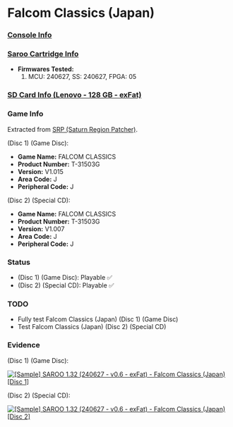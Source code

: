 # Falcom Classics (Japan)

### [Console Info](../../../../Info/Consoles/VA13/README.md)

### [Saroo Cartridge Info](../../../../Info/Cartridges/RetroGameParadiseStore/1.32F/README.md)

- <b>Firmwares Tested:</b>
  1. MCU: 240627, SS: 240627, FPGA: 05

### [SD Card Info (Lenovo - 128 GB - exFat)](../../../../Info/SdCards/Lenovo/128GB/exfat/README.md)

### Game Info

Extracted from [SRP (Saturn Region Patcher)](https://segaxtreme.net/resources/saturn-region-patcher.81/download).

(Disc 1) (Game Disc):

- <b>Game Name:</b> FALCOM CLASSICS
- <b>Product Number:</b> T-31503G
- <b>Version:</b> V1.015
- <b>Area Code:</b> J
- <b>Peripheral Code:</b> J

(Disc 2) (Special CD):

- <b>Game Name:</b> FALCOM CLASSICS
- <b>Product Number:</b> T-31503G
- <b>Version:</b> V1.007
- <b>Area Code:</b> J
- <b>Peripheral Code:</b> J

### Status

- (Disc 1) (Game Disc): Playable :white_check_mark:
- (Disc 2) (Special CD): Playable :white_check_mark:

### TODO

- Fully test Falcom Classics (Japan) (Disc 1) (Game Disc)
- Test Falcom Classics (Japan) (Disc 2) (Special CD)

### Evidence

(Disc 1) (Game Disc):

[![[Sample] SAROO 1.32 (240627 - v0.6 - exFat) - Falcom Classics (Japan) [Disc 1]](https://img.youtube.com/vi/CCA4ObilR6M/0.jpg)](https://www.youtube.com/watch?v=CCA4ObilR6M)

(Disc 2) (Special CD):

[![[Sample] SAROO 1.32 (240627 - v0.6 - exFat) - Falcom Classics (Japan) [Disc 2]](https://img.youtube.com/vi/GmG1pAM4GCQ/0.jpg)](https://www.youtube.com/watch?v=GmG1pAM4GCQ)
